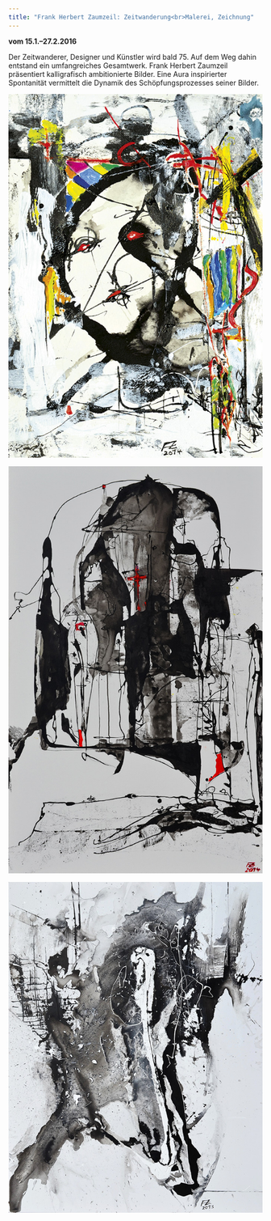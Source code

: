 ```yaml
---
title: "Frank Herbert Zaumzeil: Zeitwanderung<br>Malerei, Zeichnung"
---
```

**vom 15.1.–27.2.2016**

Der Zeitwanderer, Designer und Künstler wird bald 75. Auf dem Weg dahin entstand ein umfangreiches Gesamtwerk. Frank Herbert Zaumzeil präsentiert kalligrafisch ambitionierte Bilder. Eine Aura inspirierter Spontanität vermittelt die Dynamik des Schöpfungsprozesses seiner Bilder.

![Frank Herbert Zaumzeil 1](/img/fhz-zeitwanderung/fhz-1.jpg)

![Frank Herbert Zaumzeil 2](/img/fhz-zeitwanderung/fhz-2.jpg)

![Frank Herbert Zaumzeil 3](/img/fhz-zeitwanderung/fhz-3.jpg)
